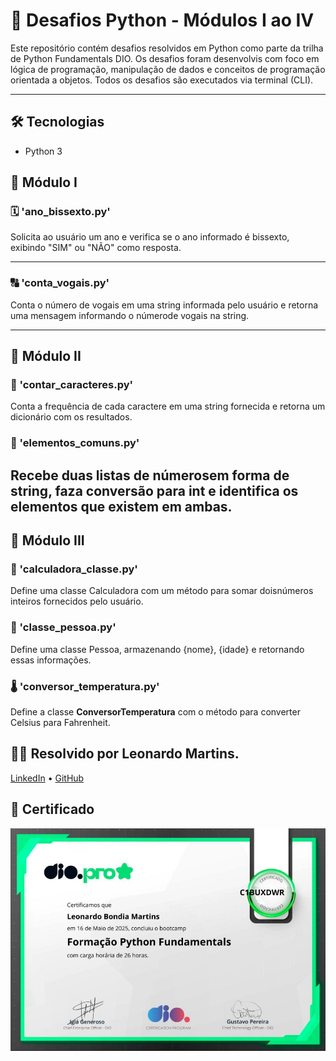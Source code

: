 # 🐍 Desafios Python - Módulos I ao IV

Este repositório contém desafios resolvidos em Python como parte da trilha de Python Fundamentals DIO. Os desafios foram desenvolvis com foco em lógica de programação, manipulação de dados e conceitos de programação orientada a objetos. Todos os desafios são executados via terminal (CLI).

---
## 🛠 Tecnologias
- Python 3

## 📘 Módulo I

### 🗓️ 'ano_bissexto.py'
Solicita ao usuário um ano e verifica se o ano informado é bissexto, exibindo "SIM" ou "NÃO" como resposta. 

---

### 🔠 'conta_vogais.py'
Conta o número de vogais em uma string informada pelo usuário e retorna uma mensagem informando o númerode vogais na string.

---

## 📗 Módulo II

### 🔡 'contar_caracteres.py'
Conta a frequência de cada caractere em uma string fornecida e retorna um dicionário com  os resultados.
 
 ### 🔁 'elementos_comuns.py'
 Recebe duas listas de númerosem forma de string, faza conversão para int e identifica os elementos que existem em ambas. 
---

## 📙 Módulo III

### 🧮 'calculadora_classe.py'
Define uma classe Calculadora com um método para somar doisnúmeros inteiros fornecidos pelo usuário. 

### 👤 'classe_pessoa.py'
Define uma classe Pessoa, armazenando {nome}, {idade} e retornando essas informações.

### 🌡️ 'conversor_temperatura.py'
Define a classe **ConversorTemperatura** com o método para converter Celsius para Fahrenheit. 
 

 ## 👨‍💻 Resolvido por Leonardo Martins.
 [LinkedIn](www.linkedin.com/in/leonardo-bondia-1338242b4) • [GitHub](https://github.com/LeonardoBondia)

 ## 🏅 Certificado

 ![Certificado Python Fundamentals](certificado.png)

 